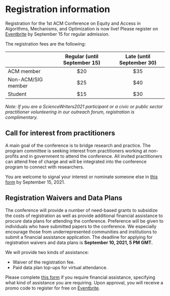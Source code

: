 # Registration information

Registration for the 1st ACM Conference on Equity and Access in Algorithms, Mechanisms, and Optimization is now live! Please register on [Eventbrite](https://eaamo21.eventbrite.com) by September 15 for regular admission.

The registration fees are the following:

|  | Regular (until September 15) | Late (until September 30) |
| ----------- | :---: | :---: |
| ACM member          | $20 | $35 |
| Non-ACM/SIG member  | $25 | $40 |
| Student             | $15 | $30 |


*Note: If you are a ScienceWriters2021 participant or a civic or public sector practitioner volunteering in our outreach forum, registration is complimentary.*

## Call for interest from practitioners

A main goal of the conference is to bridge research and practice. The program committee is seeking interest from practitioners working at non-profits and in government to attend the conference. All invited practitioners can attend free of charge and will be integrated into the conference program to connect with researchers. 

You are welcome to signal your interest or nominate someone else in [this form](https://docs.google.com/forms/d/e/1FAIpQLSc38RtZFP8pqm3r7DzpAPYRarDhDzUVLWWifIGERzDh79zsNA/viewform) by September 15, 2021.

## Registration Waivers and Data Plans
 
The conference will provide a number of need-based grants to subsidize the costs of registration as well as provide additional financial assistance to procure data plans for attending the conference. Preference will be given to individuals who have submitted papers to the conference. We especially encourage those from underrepresented communities and institutions to submit a financial assistance application. The deadline for applying for registration waivers and data plans is **September 10, 2021, 5 PM GMT.**

We will provide two kinds of assistance:

- Waiver of the registration fee.
- Paid data plan top-ups for virtual attendance.

Please complete [this form](https://forms.gle/AP9nmLStPzHSrqMv7) if you require financial assistance, specifying what kind of assistance you are requiring. Upon approval, you will receive a promo code to register for free on [Eventbrite](https://eaamo21.eventbrite.com).


